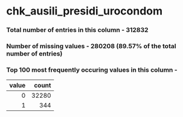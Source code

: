 
# chk_ausili_presidi_urocondom

### Total number of entries in this column - 312832

### Number of missing values - 280208 (89.57% of the total number of entries)

### Top 100 most frequently occuring values in this column -

|   value |   count |
|--------:|--------:|
|       0 |   32280 |
|       1 |     344 |
